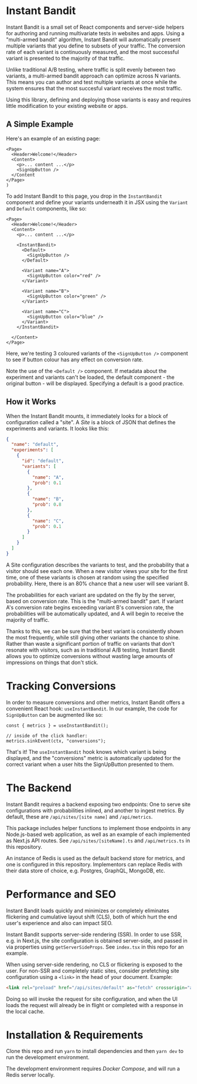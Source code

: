 # Instant Bandit
Instant Bandit is a small set of React components and server-side helpers for authoring and running multivariate tests in websites and apps. Using a "multi-armed bandit" algorithm, Instant Bandit will automatically present multiple variants that you define to subsets of your traffic. The conversion rate of each variant is continuously measured, and the most successful variant is presented to the majority of that traffic.

Unlike traditional A/B testing, where traffic is split evenly between two variants, a multi-armed bandit approach can optimize across N variants. This means you can author and test multiple variants at once while the system ensures that the most succesful variant receives the most traffic.

Using this library, defining and deploying those variants is easy and requires little modification to your existing website or apps.

## A Simple Example
Here's an example of an existing page:

```TSX
<Page>
  <Header>Welcome!</Header>
  <Content>
    <p>... content ...</p>
    <SignUpButton />
  </Content
</Page>
)
```

To add Instant Bandit to this page, you drop in the `InstantBandit` component and define your variants underneath it in JSX using the `Variant` and `Default` components, like so:

```TSX
<Page>
  <Header>Welcome!</Header>
  <Content>
    <p>... content ...</p>

    <InstantBandit>
      <Default>
        <SignUpButton />
      </Default>

      <Variant name="A">
        <SignUpButton color="red" />
      </Variant>

      <Variant name="B">
        <SignUpButton color="green" />
      </Variant>

      <Variant name="C">
        <SignUpButton color="blue" />
      </Variant>
    </InstantBandit>

  </Content>
</Page>
```

Here, we're testing 3 coloured variants of the `<SignUpButton />` component to see if button colour has any effect on conversion rate.

Note the use of the `<Default />` component. If metadata about the experiment and variants can't be loaded, the default component - the original button - will be displayed. Specifying a default is a good practice.

## How it Works
When the Instant Bandit mounts, it immediately looks for a block of configuration called a "site". A _Site_ is a block of JSON that defines the experiments and variants. It looks like this:

```JSON
{
  "name": "default",
  "experiments": [
    {
      "id": "default",
      "variants": [
        {
          "name": "A",
          "prob": 0.1
        },
        {
          "name": "B",
          "prob": 0.8
        },
        {
          "name": "C",
          "prob": 0.1
        }
      ]
    }
  ]
}
```

A Site configuration describes the variants to test, and the probability that a visitor should see each one. When a new visitor views your site for the first time, one of these variants is chosen at random using the specified probability. Here, there is an 80% chance that a new user will see variant B.

The probabilities for each variant are updated on the fly by the server, based on conversion rate. This is the "multi-armed bandit" part. If variant A's conversion rate begins exceeding variant B's conversion rate, the probabilities will be automatically updated, and A will begin to receive the majority of traffic.

Thanks to this, we can be sure that the best variant is consistently shown the most frequently, while still giving other variants the chance to shine. Rather than waste a significant portion of traffic on variants that don't resonate with visitors, such as in traditional A/B testing, Instant Bandit allows you to optimize conversions without wasting large amounts of impressions on things that don't stick.

# Tracking Conversions
In order to measure conversions and other metrics, Instant Bandit offers a convenient React hook: `useInstantBandit`. In our example, the code for `SignUpButton` can be augmented like so:

```TS
const { metrics } = useInstantBandit();

// inside of the click handler:
metrics.sinkEvent(ctx, "conversions");
```

That's it! The `useInstantBandit` hook knows which variant is being displayed, and the "conversions" metric is automatically updated for the correct variant when a user hits the SignUpButton presented to them.

# The Backend
Instant Bandit requires a backend exposing two endpoints: One to serve site configurations with probabilities inlined, and another to ingest metrics. By default, these are `/api/sites/[site name]` and `/api/metrics`.

This package includes helper functions to implement those endpoints in any Node.js-based web application, as well as an example of each implemented as Next.js API routes. See `/api/sites/[siteName].ts` and `/api/metrics.ts` in this repository.

An instance of Redis is used as the default backend store for metrics, and one is configured in this repository. Implementors can replace Redis with their data store of choice, e.g. Postgres, GraphQL, MongoDB, etc.

# Performance and SEO
Instant Bandit loads quickly and minimizes or completely eliminates flickering and cumulative layout shift (CLS), both of which hurt the end user's experience and also can impact SEO.

Instant Bandit supports server-side rendering (SSR). In order to use SSR, e.g. in Next.js, the site configuration is obtained server-side, and passed in via properties using `getServerSideProps`. See `index.tsx` in this repo for an example.

When using server-side rendering, no CLS or flickering is exposed to the user. For non-SSR and completely static sites, consider prefetching site configuration using a `<link>` in the head of your document. Example:

```HTML
<link rel="preload" href="/api/sites/default" as="fetch" crossorigin="anonymous" />
```

Doing so will invoke the request for site configuration, and when the UI loads the request will already be in flight or completed with a response in the local cache.

# Installation & Requirements
Clone this repo and run `yarn` to install dependencies and then `yarn dev` to run the development environment.

The development environment requires _Docker Compose_, and will run a Redis server locally.
